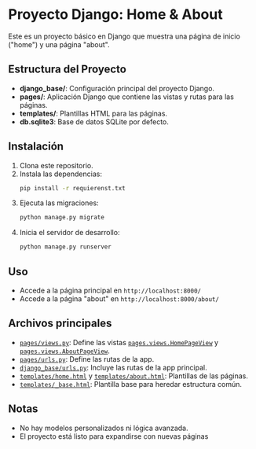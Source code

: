 # Proyecto Django: Home & About

Este es un proyecto básico en Django que muestra una página de inicio ("home") y una página "about".

## Estructura del Proyecto

- **django_base/**: Configuración principal del proyecto Django.
- **pages/**: Aplicación Django que contiene las vistas y rutas para las páginas.
- **templates/**: Plantillas HTML para las páginas.
- **db.sqlite3**: Base de datos SQLite por defecto.

## Instalación

1. Clona este repositorio.
2. Instala las dependencias:
   ```sh
   pip install -r requierenst.txt
   ```
3. Ejecuta las migraciones:
   ```sh
   python manage.py migrate
   ```
4. Inicia el servidor de desarrollo:
   ```sh
   python manage.py runserver
   ```

## Uso

- Accede a la página principal en `http://localhost:8000/`
- Accede a la página "about" en `http://localhost:8000/about/`

## Archivos principales

- [`pages/views.py`](pages/views.py): Define las vistas [`pages.views.HomePageView`](pages/views.py) y [`pages.views.AboutPageView`](pages/views.py).
- [`pages/urls.py`](pages/urls.py): Define las rutas de la app.
- [`django_base/urls.py`](django_base/urls.py): Incluye las rutas de la app principal.
- [`templates/home.html`](templates/home.html) y [`templates/about.html`](templates/about.html): Plantillas de las páginas.
- [`templates/_base.html`](templates/_base.html): Plantilla base para heredar estructura común.

## Notas

- No hay modelos personalizados ni lógica avanzada.
- El proyecto está listo para expandirse con nuevas páginas